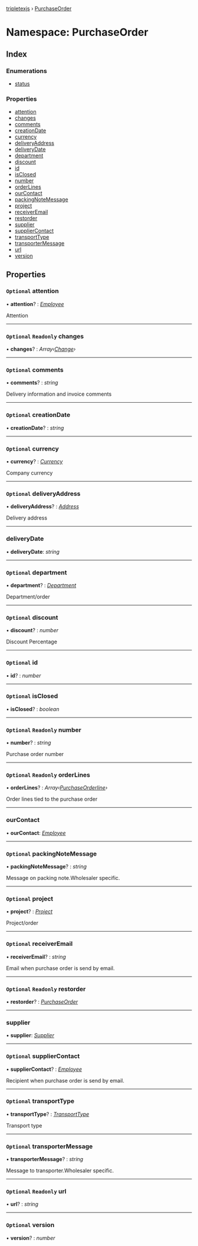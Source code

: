 [tripletexjs](../README.md) › [PurchaseOrder](purchaseorder.md)

# Namespace: PurchaseOrder

## Index

### Enumerations

* [status](../enums/purchaseorder.status.md)

### Properties

* [attention](purchaseorder.md#optional-attention)
* [changes](purchaseorder.md#optional-readonly-changes)
* [comments](purchaseorder.md#optional-comments)
* [creationDate](purchaseorder.md#optional-creationdate)
* [currency](purchaseorder.md#optional-currency)
* [deliveryAddress](purchaseorder.md#optional-deliveryaddress)
* [deliveryDate](purchaseorder.md#deliverydate)
* [department](purchaseorder.md#optional-department)
* [discount](purchaseorder.md#optional-discount)
* [id](purchaseorder.md#optional-id)
* [isClosed](purchaseorder.md#optional-isclosed)
* [number](purchaseorder.md#optional-readonly-number)
* [orderLines](purchaseorder.md#optional-readonly-orderlines)
* [ourContact](purchaseorder.md#ourcontact)
* [packingNoteMessage](purchaseorder.md#optional-packingnotemessage)
* [project](purchaseorder.md#optional-project)
* [receiverEmail](purchaseorder.md#optional-receiveremail)
* [restorder](purchaseorder.md#optional-readonly-restorder)
* [supplier](purchaseorder.md#supplier)
* [supplierContact](purchaseorder.md#optional-suppliercontact)
* [transportType](purchaseorder.md#optional-transporttype)
* [transporterMessage](purchaseorder.md#optional-transportermessage)
* [url](purchaseorder.md#optional-readonly-url)
* [version](purchaseorder.md#optional-version)

## Properties

### `Optional` attention

• **attention**? : *[Employee](employee.md)*

Attention

___

### `Optional` `Readonly` changes

• **changes**? : *Array‹[Change](change.md)›*

___

### `Optional` comments

• **comments**? : *string*

Delivery information and invoice comments

___

### `Optional` creationDate

• **creationDate**? : *string*

___

### `Optional` currency

• **currency**? : *[Currency](../interfaces/currency.md)*

Company currency

___

### `Optional` deliveryAddress

• **deliveryAddress**? : *[Address](../interfaces/address.md)*

Delivery address

___

###  deliveryDate

• **deliveryDate**: *string*

___

### `Optional` department

• **department**? : *[Department](../interfaces/department.md)*

Department/order

___

### `Optional` discount

• **discount**? : *number*

Discount Percentage

___

### `Optional` id

• **id**? : *number*

___

### `Optional` isClosed

• **isClosed**? : *boolean*

___

### `Optional` `Readonly` number

• **number**? : *string*

Purchase order number

___

### `Optional` `Readonly` orderLines

• **orderLines**? : *Array‹[PurchaseOrderline](../interfaces/purchaseorderline.md)›*

Order lines tied to the purchase order

___

###  ourContact

• **ourContact**: *[Employee](employee.md)*

___

### `Optional` packingNoteMessage

• **packingNoteMessage**? : *string*

Message on packing note.Wholesaler specific.

___

### `Optional` project

• **project**? : *[Project](project.md)*

Project/order

___

### `Optional` receiverEmail

• **receiverEmail**? : *string*

Email when purchase order is send by email.

___

### `Optional` `Readonly` restorder

• **restorder**? : *[PurchaseOrder](purchaseorder.md)*

___

###  supplier

• **supplier**: *[Supplier](../interfaces/supplier.md)*

___

### `Optional` supplierContact

• **supplierContact**? : *[Employee](employee.md)*

Recipient when purchase order is send by email.

___

### `Optional` transportType

• **transportType**? : *[TransportType](../interfaces/transporttype.md)*

Transport type

___

### `Optional` transporterMessage

• **transporterMessage**? : *string*

Message to transporter.Wholesaler specific.

___

### `Optional` `Readonly` url

• **url**? : *string*

___

### `Optional` version

• **version**? : *number*
